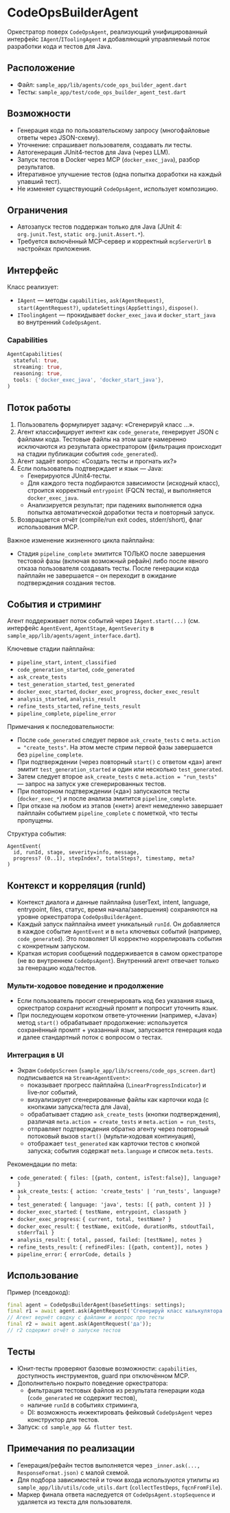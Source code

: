 # CodeOpsBuilderAgent

Оркестратор поверх `CodeOpsAgent`, реализующий унифицированный интерфейс `IAgent`/`IToolingAgent` и добавляющий управляемый поток разработки кода и тестов для Java.

## Расположение
- Файл: `sample_app/lib/agents/code_ops_builder_agent.dart`
- Тесты: `sample_app/test/code_ops_builder_agent_test.dart`

## Возможности
- Генерация кода по пользовательскому запросу (многофайловые ответы через JSON-схему).
- Уточнение: спрашивает пользователя, создавать ли тесты.
- Автогенерация JUnit4‑тестов для Java (через LLM).
- Запуск тестов в Docker через MCP (`docker_exec_java`), разбор результатов.
- Итеративное улучшение тестов (одна попытка доработки на каждый упавший тест).
- Не изменяет существующий `CodeOpsAgent`, использует композицию.

## Ограничения
- Автозапуск тестов поддержан только для Java (JUnit 4: `org.junit.Test`, `static org.junit.Assert.*`).
- Требуется включённый MCP‑сервер и корректный `mcpServerUrl` в настройках приложения.

## Интерфейс
Класс реализует:
- `IAgent` — методы `capabilities`, `ask(AgentRequest)`, `start(AgentRequest?)`, `updateSettings(AppSettings)`, `dispose()`.
- `IToolingAgent` — прокидывает `docker_exec_java` и `docker_start_java` во внутренний `CodeOpsAgent`.

### Capabilities
```dart
AgentCapabilities(
  stateful: true,
  streaming: true,
  reasoning: true,
  tools: {'docker_exec_java', 'docker_start_java'},
)
```

## Поток работы
1) Пользователь формулирует задачу: «Сгенерируй класс …».
2) Агент классифицирует интент как `code_generate`, генерирует JSON с файлами кода. Тестовые файлы на этом шаге намеренно исключаются из результата оркестратором (фильтрация происходит на стадии публикации события `code_generated`).
3) Агент задаёт вопрос: «Создать тесты и прогнать их?»
4) Если пользователь подтверждает и язык — Java:
   - Генерируются JUnit4‑тесты.
   - Для каждого теста подбираются зависимости (исходный класс), строится корректный `entrypoint` (FQCN теста), и выполняется `docker_exec_java`.
   - Анализируется результат; при падениях выполняется одна попытка автоматической доработки теста и повторный запуск.
5) Возвращается отчёт (compile/run exit codes, stderr/short), флаг использования MCP.

Важное изменение жизненного цикла пайплайна:
- Стадия `pipeline_complete` эмитится ТОЛЬКО после завершения тестовой фазы (включая возможный рефайн) либо после явного отказа пользователя создавать тесты. После генерации кода пайплайн не завершается – он переходит в ожидание подтверждения создания тестов.

## События и стриминг
Агент поддерживает поток событий через `IAgent.start(...)` (см. интерфейс `AgentEvent`, `AgentStage`, `AgentSeverity` в `sample_app/lib/agents/agent_interface.dart`).

Ключевые стадии пайплайна:
- `pipeline_start`, `intent_classified`
- `code_generation_started`, `code_generated`
- `ask_create_tests`
- `test_generation_started`, `test_generated`
- `docker_exec_started`, `docker_exec_progress`, `docker_exec_result`
- `analysis_started`, `analysis_result`
- `refine_tests_started`, `refine_tests_result`
- `pipeline_complete`, `pipeline_error`

Примечания к последовательности:
- После `code_generated` следует первое `ask_create_tests` c `meta.action = "create_tests"`. На этом месте стрим первой фазы завершается без `pipeline_complete`.
- При подтверждении (через повторный `start()` с ответом «да») агент эмитит `test_generation_started` и один или несколько `test_generated`.
- Затем следует второе `ask_create_tests` с `meta.action = "run_tests"` — запрос на запуск уже сгенерированных тестов.
- При повторном подтверждении («да») запускаются тесты (`docker_exec_*`) и после анализа эмитится `pipeline_complete`.
- При отказе на любом из этапов («нет») агент немедленно завершает пайплайн событием `pipeline_complete` с пометкой, что тесты пропущены.

Структура события:
```
AgentEvent(
  id, runId, stage, severity=info, message,
  progress? (0..1), stepIndex?, totalSteps?, timestamp, meta?
)
```

## Контекст и корреляция (runId)
- Контекст диалога и данные пайплайна (userText, intent, language, entrypoint, files, статус, время начала/завершения) сохраняются на уровне оркестратора `CodeOpsBuilderAgent`.
- Каждый запуск пайплайна имеет уникальный `runId`. Он добавляется в каждое событие `AgentEvent` и в `meta` ключевых событий (например, `code_generated`). Это позволяет UI корректно коррелировать события с конкретным запуском.
- Краткая история сообщений поддерживается в самом оркестраторе (не во внутреннем `CodeOpsAgent`). Внутренний агент отвечает только за генерацию кода/тестов.

### Мульти‑ходовое поведение и продолжение
- Если пользователь просит сгенерировать код без указания языка, оркестратор сохранит исходный промпт и попросит уточнить язык.
- При последующем коротком ответе‑уточнении (например, «Java») метод `start()` обрабатывает продолжение: используется сохранённый промпт + указанный язык, запускается генерация кода и далее стандартный поток с вопросом о тестах.

### Интеграция в UI
- Экран `CodeOpsScreen` (`sample_app/lib/screens/code_ops_screen.dart`) подписывается на `Stream<AgentEvent>`:
  - показывает прогресс пайплайна (`LinearProgressIndicator`) и live‑лог событий,
  - визуализирует сгенерированные файлы как карточки кода (с кнопками запуска/теста для Java),
  - обрабатывает стадию `ask_create_tests` (кнопки подтверждения), различая `meta.action = create_tests` и `meta.action = run_tests`,
  - отправляет подтверждения обратно агенту через повторный потоковый вызов `start()` (мульти‑ходовая континуация),
  - отображает `test_generated` как карточки тестов с кнопкой запуска; события содержат `meta.language` и список `meta.tests`.
  

Рекомендации по meta:
- `code_generated`: `{ files: [{path, content, isTest:false}], language? }`
- `ask_create_tests`: `{ action: 'create_tests' | 'run_tests', language? }`
- `test_generated`: `{ language: 'java', tests: [{ path, content }] }`
- `docker_exec_started`: `{ testName, entrypoint, classpath }`
- `docker_exec_progress`: `{ current, total, testName? }`
- `docker_exec_result`: `{ testName, exitCode, durationMs, stdoutTail, stderrTail }`
- `analysis_result`: `{ total, passed, failed: [testName], notes }`
- `refine_tests_result`: `{ refinedFiles: [{path, content}], notes }`
- `pipeline_error`: `{ errorCode, details }`

## Использование
Пример (псевдокод):
```dart
final agent = CodeOpsBuilderAgent(baseSettings: settings);
final r1 = await agent.ask(AgentRequest('Сгенерируй класс калькулятора на Java'));
// Агент вернёт сводку с файлами и вопрос про тесты
final r2 = await agent.ask(AgentRequest('да'));
// r2 содержит отчёт о запуске тестов
```

## Тесты
- Юнит‑тесты проверяют базовые возможности: `capabilities`, доступность инструментов, guard при отключённом MCP.
- Дополнительно покрыто поведение оркестратора:
  - фильтрация тестовых файлов из результата генерации кода (`code_generated` не содержит тестов),
  - наличие `runId` в событиях стриминга,
  - DI: возможность инжектировать фейковый `CodeOpsAgent` через конструктор для тестов.
- Запуск: `cd sample_app && flutter test`.

## Примечания по реализации
- Генерация/рефайн тестов выполняется через `_inner.ask(..., ResponseFormat.json)` с малой схемой.
- Для подбора зависимостей и точки входа используются утилиты из `sample_app/lib/utils/code_utils.dart` (`collectTestDeps`, `fqcnFromFile`).
- Маркер финала ответа наследуется от `CodeOpsAgent.stopSequence` и удаляется из текста для пользователя.
